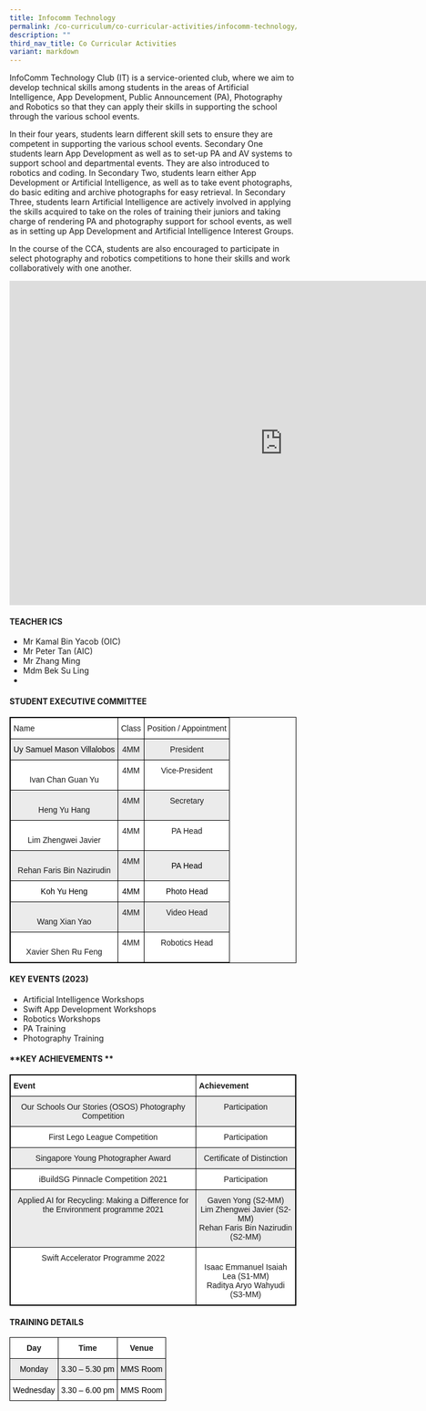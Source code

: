 ```yaml
---
title: Infocomm Technology
permalink: /co-curriculum/co-curricular-activities/infocomm-technology/
description: ""
third_nav_title: Co Curricular Activities
variant: markdown
---
```

InfoComm Technology Club (IT) is a service-oriented club, where we aim to develop technical skills among students in the areas of Artificial Intelligence, App Development, Public Announcement (PA), Photography and Robotics so that they can apply their skills in supporting the school through the various school events.  
  
In their four years, students learn different skill sets to ensure they are competent in supporting the various school events. Secondary One students learn App Development as well as to set-up PA and AV systems to support school and departmental events. They are also introduced to robotics and coding. In Secondary Two, students learn either App Development or Artificial Intelligence, as well as to take event photographs, do basic editing and archive photographs for easy retrieval. In Secondary Three, students learn Artificial Intelligence are actively involved in applying the skills acquired to take on the roles of training their juniors and taking charge of rendering PA and photography support for school events, as well as in setting up App Development and Artificial Intelligence Interest Groups.  
  
In the course of the CCA, students are also encouraged to participate in select photography and robotics competitions to hone their skills and work collaboratively with one another.

<iframe allowfullscreen="true" height="569" width="960" frameborder="0" src="https://docs.google.com/presentation/d/e/2PACX-1vRZe8iy0updhZLHlEvlwNZxCLik-4uBIYgOaiW5GBbjdAoY9QTlNsqe31IA9hSzLEHwsPJCyXLTZt5n/embed?start=true&amp;loop=true&amp;delayms=3000"></iframe>

#### **TEACHER ICS**

*   Mr Kamal Bin Yacob (OIC)
*   Mr Peter Tan (AIC)
*   Mr Zhang Ming
*   Mdm Bek Su Ling
*  

#### **STUDENT EXECUTIVE COMMITTEE**

<style type="text/css">
.tg  {border-collapse:collapse;border-spacing:0;}
.tg td{border-color:black;border-style:solid;border-width:1px;font-family:Arial, sans-serif;font-size:14px;
  overflow:hidden;padding:10px 5px;word-break:normal;}
.tg th{border-color:black;border-style:solid;border-width:1px;font-family:Arial, sans-serif;font-size:14px;
  font-weight:normal;overflow:hidden;padding:10px 5px;word-break:normal;}
.tg .tg-b1n3{background-color:#EBEBEB;text-align:center;vertical-align:top}
.tg .tg-ahip{background-color:#EBEBEB;text-align:center;vertical-align:middle}
.tg .tg-ktyi{background-color:#FFF;text-align:left;vertical-align:top}
.tg .tg-7yig{background-color:#FFF;text-align:center;vertical-align:top}
.tg .tg-f4yw{background-color:#FFF;text-align:center;vertical-align:middle}
</style>
<table style="border: 1px solid black" class="tg">
<thead>
  <tr>
    <th style="border: 1px solid black" class="tg-ktyi">Name</th>
    <th style="border: 1px solid black" class="tg-ktyi">Class</th>
    <th style="border: 1px solid black" class="tg-ktyi">Position / Appointment</th>
  </tr>
</thead>
<tbody>
  <tr>
    <td style="border: 1px solid black" class="tg-ahip"><span style="color:#000;background-color:#EBEBEB">Uy Samuel Mason Villalobos</span><br></td>
    <td style="border: 1px solid black" class="tg-b1n3">4MM</td>
    <td style="border: 1px solid black" class="tg-b1n3">President</td>
  </tr>
  <tr>
    <td style="border: 1px solid black" class="tg-7yig"><br>Ivan Chan Guan Yu</td>
    <td style="border: 1px solid black" class="tg-7yig">4MM</td>
    <td style="border: 1px solid black" class="tg-7yig">Vice-President</td>
  </tr>
  <tr>
    <td style="border: 1px solid black" class="tg-b1n3"><br>Heng Yu Hang</td>
    <td style="border: 1px solid black" class="tg-b1n3">4MM</td>
    <td style="border: 1px solid black" class="tg-b1n3">Secretary</td>
  </tr>
  <tr>
    <td style="border: 1px solid black" class="tg-7yig"><br>Lim Zhengwei Javier</td>
    <td style="border: 1px solid black" class="tg-7yig">4MM</td>
    <td style="border: 1px solid black" class="tg-7yig">PA Head</td>
  </tr>
  <tr>
    <td style="border: 1px solid black" class="tg-b1n3"><br>Rehan Faris Bin Nazirudin</td>
    <td style="border: 1px solid black" class="tg-b1n3">4MM</td>
    <td style="border: 1px solid black" class="tg-ahip"><span style="color:#000;background-color:#EBEBEB">PA Head</span><br></td>
  </tr>
  <tr>
    <td style="border: 1px solid black" class="tg-f4yw"><span style="color:#000;background-color:#FFF"> Koh Yu Heng</span></td>
    <td style="border: 1px solid black" class="tg-f4yw"><span style="color:#000;background-color:#FFF"> 4MM</span></td>
    <td style="border: 1px solid black" class="tg-f4yw"><span style="color:#000;background-color:#FFF">Photo Head</span><br></td>
  </tr>
  <tr>
    <td style="border: 1px solid black" class="tg-b1n3"><br>Wang Xian Yao</td>
    <td style="border: 1px solid black" class="tg-b1n3">4MM</td>
    <td style="border: 1px solid black" class="tg-b1n3">Video Head</td>
  </tr>
  <tr>
    <td style="border: 1px solid black" class="tg-7yig"><br>Xavier Shen Ru Feng</td>
    <td style="border: 1px solid black" class="tg-7yig">4MM</td>
    <td style="border: 1px solid black" class="tg-7yig">Robotics Head</td>
  </tr>
</tbody>
</table>
  

#### **KEY EVENTS (2023)**


* Artificial Intelligence Workshops  
* Swift App Development Workshops  
* Robotics Workshops
* PA Training
* Photography Training

#### **KEY ACHIEVEMENTS **

<style type="text/css">
.tg  {border-collapse:collapse;border-spacing:0;}
.tg td{border-color:black;border-style:solid;border-width:1px;font-family:Arial, sans-serif;font-size:14px;
  overflow:hidden;padding:10px 5px;word-break:normal;}
.tg th{border-color:black;border-style:solid;border-width:1px;font-family:Arial, sans-serif;font-size:14px;
  font-weight:normal;overflow:hidden;padding:10px 5px;word-break:normal;}
.tg .tg-b1n3{background-color:#EBEBEB;text-align:center;vertical-align:top}
.tg .tg-dgl5{background-color:#FFF;font-weight:bold;text-align:left;vertical-align:top}
.tg .tg-7yig{background-color:#FFF;text-align:center;vertical-align:top}
</style>
<table style="border: 1px solid black" class="tg">
<thead>
  <tr>
    <th style="border: 1px solid black" class="tg-dgl5">Event</th>
    <th style="border: 1px solid black" class="tg-dgl5">Achievement</th>
  </tr>
</thead>
<tbody>
  <tr>
    <td style="border: 1px solid black" class="tg-b1n3">Our Schools Our Stories (OSOS) Photography Competition</td>
    <td style="border: 1px solid black" class="tg-b1n3">Participation</td>
  </tr>
  <tr>
    <td style="border: 1px solid black" class="tg-7yig">First Lego League Competition</td>
    <td style="border: 1px solid black" class="tg-7yig">Participation</td>
  </tr>
  <tr>
    <td style="border: 1px solid black" class="tg-b1n3">Singapore Young Photographer Award</td>
    <td style="border: 1px solid black" class="tg-b1n3">Certificate of Distinction</td>
  </tr>
  <tr>
    <td style="border: 1px solid black" class="tg-7yig">iBuildSG Pinnacle Competition 2021</td>
    <td style="border: 1px solid black" class="tg-7yig">Participation</td>
  </tr>
  <tr>
    <td style="border: 1px solid black" class="tg-b1n3">Applied AI for Recycling: Making a Difference for the Environment programme 2021</td>
    <td style="border: 1px solid black" class="tg-b1n3">Gaven Yong (S2-MM)<br>Lim Zhengwei Javier (S2-MM)<br>Rehan Faris Bin Nazirudin (S2-MM)</td>
  </tr>
  <tr>
    <td style="border: 1px solid black" class="tg-7yig">Swift Accelerator Programme 2022</td>
    <td style="border: 1px solid black" class="tg-7yig"><br>Isaac Emmanuel Isaiah Lea (S1-MM)<br>Raditya Aryo Wahyudi (S3-MM)</td>
  </tr>
</tbody>
</table>
  

#### **TRAINING DETAILS**


<style type="text/css">
.tg  {border-collapse:collapse;border-spacing:0;}
.tg td{border-color:black;border-style:solid;border-width:1px;font-family:Arial, sans-serif;font-size:14px;
  overflow:hidden;padding:10px 5px;word-break:normal;}
.tg th{border-color:black;border-style:solid;border-width:1px;font-family:Arial, sans-serif;font-size:14px;
  font-weight:normal;overflow:hidden;padding:10px 5px;word-break:normal;}
.tg .tg-b1n3{background-color:#EBEBEB;text-align:center;vertical-align:top}
.tg .tg-9hzb{background-color:#FFF;font-weight:bold;text-align:center;vertical-align:top}
.tg .tg-f4yw{background-color:#FFF;text-align:center;vertical-align:middle}
</style>
<table class="tg">
<thead>
  <tr>
    <th class="tg-9hzb">Day</th>
    <th class="tg-9hzb">Time</th>
    <th class="tg-9hzb">Venue</th>
  </tr>
</thead>
<tbody>
  <tr>
    <td class="tg-b1n3"><span style="color:#000">Monday</span></td>
    <td class="tg-b1n3"><span style="color:#000">3.30 – 5.30 pm</span></td>
    <td class="tg-b1n3"><span style="color:#000">MMS Room</span></td>
  </tr>
  <tr>
    <td class="tg-f4yw"><span style="color:#000;background-color:#FFF">Wednesday</span></td>
    <td class="tg-f4yw"><span style="color:#000;background-color:#FFF">3.30 – 6.00 pm</span><br></td>
    <td class="tg-f4yw"><span style="color:#000;background-color:#FFF">MMS Room </span></td>
  </tr>
</tbody>
</table>